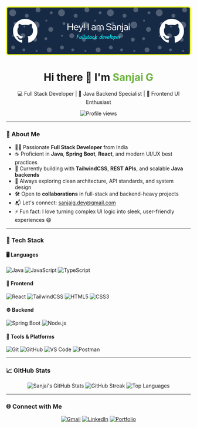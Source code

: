 <!-- Profile Banner -->
<p align="center">
  <img src="https://raw.githubusercontent.com/tentasan/tentasan/main/NewBanner.png" alt="Sanjai G Banner" width="1200px" />
</p>

<h1 align="center">Hi there 👋 I'm <span style="color:#6DB33F">Sanjai G</span></h1>
<p align="center">
  💻 Full Stack Developer | 🔁 Java Backend Specialist | 🎨 Frontend UI Enthusiast
</p>

<p align="center">
  <img src="https://komarev.com/ghpvc/?username=sanjaig&style=flat-square&color=blue" alt="Profile views" />
</p>

---

### 🚀 About Me

- 🧑‍💻 Passionate **Full Stack Developer** from India
- ☕ Proficient in **Java**, **Spring Boot**, **React**, and modern UI/UX best practices
- 🔧 Currently building with **TailwindCSS**, **REST APIs**, and scalable **Java backends**
- 🧠 Always exploring clean architecture, API standards, and system design
- 🛠️ Open to **collaborations** in full-stack and backend-heavy projects
- 📬 Let's connect: [sanjaig.dev@gmail.com](mailto:sanjaig.dev@gmail.com)
- ⚡ Fun fact: I love turning complex UI logic into sleek, user-friendly experiences 😄

---

### 🧰 Tech Stack

#### 🖥️ Languages
![Java](https://img.shields.io/badge/Java-%23ED8B00.svg?style=flat&logo=openjdk&logoColor=white)
![JavaScript](https://img.shields.io/badge/JavaScript-%23F7DF1E.svg?style=flat&logo=javascript&logoColor=black)
![TypeScript](https://img.shields.io/badge/TypeScript-%23007ACC.svg?style=flat&logo=typescript&logoColor=white)

#### 🎨 Frontend
![React](https://img.shields.io/badge/React-%2320232a.svg?style=flat&logo=react&logoColor=%2361DAFB)
![TailwindCSS](https://img.shields.io/badge/TailwindCSS-%2338B2AC.svg?style=flat&logo=tailwind-css&logoColor=white)
![HTML5](https://img.shields.io/badge/HTML5-%23E34F26.svg?style=flat&logo=html5&logoColor=white)
![CSS3](https://img.shields.io/badge/CSS3-%231572B6.svg?style=flat&logo=css3&logoColor=white)

#### ⚙ Backend
![Spring Boot](https://img.shields.io/badge/Spring_Boot-%236DB33F.svg?style=flat&logo=spring-boot&logoColor=white)
![Node.js](https://img.shields.io/badge/Node.js-%23339933.svg?style=flat&logo=node.js&logoColor=white)

#### 🧩 Tools & Platforms
![Git](https://img.shields.io/badge/Git-%23F05033.svg?style=flat&logo=git&logoColor=white)
![GitHub](https://img.shields.io/badge/GitHub-%23121011.svg?style=flat&logo=github&logoColor=white)
![VS Code](https://img.shields.io/badge/VS_Code-%23007ACC.svg?style=flat&logo=visual-studio-code&logoColor=white)
![Postman](https://img.shields.io/badge/Postman-FF6C37?style=flat&logo=postman&logoColor=white)

---

### 📈 GitHub Stats

<p align="center">
  <img src="https://github-readme-stats.vercel.app/api?username=sanjaig&show_icons=true&theme=radical" alt="Sanjai's GitHub Stats" />
  <img src="https://github-readme-streak-stats.herokuapp.com/?user=sanjaig&theme=radical" alt="GitHub Streak" />
  <img src="https://github-readme-stats.vercel.app/api/top-langs/?username=sanjaig&layout=compact&theme=radical" alt="Top Languages" />
</p>

---

### 🌐 Connect with Me

<p align="center">
  <a href="mailto:sanjaig.dev@gmail.com"><img src="https://img.shields.io/badge/Gmail-D14836?style=flat&logo=gmail&logoColor=white" alt="Gmail"/></a>
  <a href="https://linkedin.com/in/sanjaig"><img src="https://img.shields.io/badge/LinkedIn-0077B5?style=flat&logo=linkedin&logoColor=white" alt="LinkedIn"/></a>
  <a href="https://sanjaiportfolio.vercel.app/"><img src="https://img.shields.io/badge/Portfolio-121212?style=flat&logo=vercel&logoColor=blue" alt="Portfolio"/></a>
</p>
